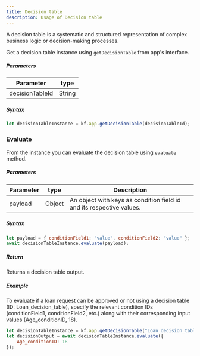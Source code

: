 ```yaml
---
title: Decision table
description: Usage of Decision table
---
```


A decision table is a systematic and structured representation of complex
business logic or decision-making processes.

Get a decision table instance using `getDecisionTable` from app's interface.

##### Parameters

| Parameter      | type   |
| --------------- | ------ |
| decisionTableId | String |

##### Syntax

```js
let decisionTableInstance = kf.app.getDecisionTable(decisionTableId);
```

### Evaluate

From the instance you can evaluate the decision table using `evaluate`
method.

##### Parameters

| Parameter | type   | Description                                                         |
| ---------- | ------ | ------------------------------------------------------------------- |
| payload    | Object | An object with keys as condition field id and its respective values. |

##### Syntax

```js
let payload = { conditionField1: "value", conditionField2: "value" };
await decisionTableInstance.evaluate(payload);
```

##### Return

Returns a decision table output.

##### Example

To evaluate if a loan request can be approved or not using a decision table (ID:
Loan_decision_table), specify the relevant condition IDs (conditionField1,
conditionField2, etc.) along with their corresponding input values
(Age_conditionID, 18).

```js
let decisionTableInstance = kf.app.getDecisionTable("Loan_decision_table");
let decisionOutput = await decisionTableInstance.evaluate({
	Age_conditionID: 18
});
```
